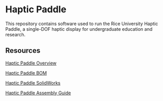 # Haptic Paddle

This repository contains software used to run the Rice University Haptic Paddle, a single-DOF haptic display for undergraduate education and research.

## Resources

[Haptic Paddle Overview](http://mahilab.rice.edu/content/hands-haptics-haptic-paddle)

[Haptic Paddle BOM](http://mahilab.rice.edu/sites/mahilab.rice.edu/files/project-files/Haptic%20Paddle%20Bill%20of%20Materials.pdf)

[Haptic Paddle SolidWorks](http://mahilab.rice.edu/sites/mahilab.rice.edu/files/project-files/Haptic%20Paddle%20SolidWorks.zip)

[Haptic Paddle Assembly Guide](http://mahilab.rice.edu/sites/mahilab.rice.edu/files/project-files/Haptic%20Paddle%20Assembly%20guide_2.pdf)

